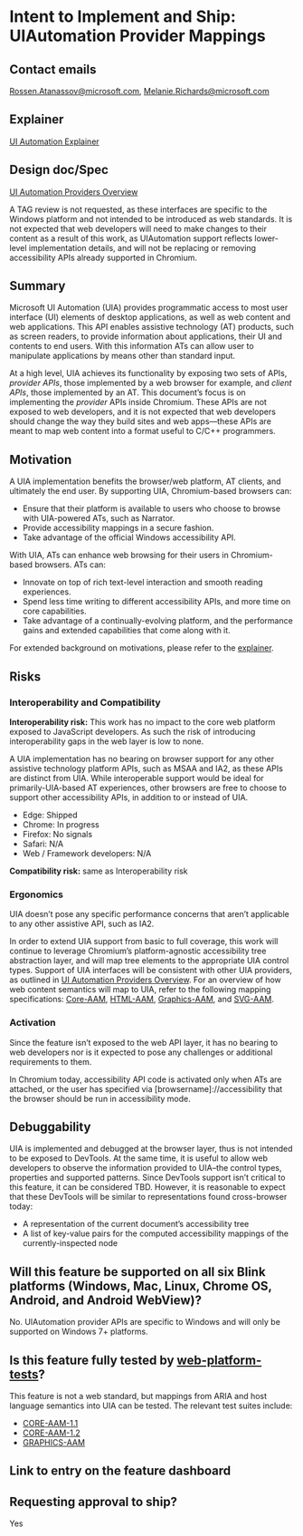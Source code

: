 # Intent to Implement and Ship: UIAutomation Provider Mappings

## Contact emails

Rossen.Atanassov@microsoft.com, Melanie.Richards@microsoft.com

## Explainer

[UI Automation Explainer](https://github.com/MicrosoftEdge/MSEdgeExplainers/blob/main/UIA/explainer.md)

## Design doc/Spec

[UI Automation Providers Overview](https://learn.microsoft.com/windows/desktop/winauto/uiauto-providersoverview)

A TAG review is not requested, as these interfaces are specific to the Windows platform and not intended to be introduced as web standards. It is not expected that web developers will need to make changes to their content as a result of this work, as UIAutomation support reflects lower-level implementation details, and will not be replacing or removing accessibility APIs already supported in Chromium.

## Summary

Microsoft UI Automation (UIA) provides programmatic access to most user interface (UI) elements of desktop applications, as well as web content and web applications. This API enables assistive technology (AT) products, such as screen readers, to provide information about applications, their UI and contents to end users. With this information ATs can allow user to manipulate applications by means other than standard input.

At a high level, UIA achieves its functionality by exposing two sets of APIs, *provider APIs*, those implemented by a web browser for example, and *client APIs*, those implemented by an AT. This document’s focus is on implementing the *provider* APIs inside Chromium. These APIs are not exposed to web developers, and it is not expected that web developers should change the way they build sites and web apps—these APIs are meant to map web content into a format useful to C/C++ programmers.

## Motivation

A UIA implementation benefits the browser/web platform, AT clients, and ultimately the end user.
By supporting UIA, Chromium-based browsers can:

* Ensure that their platform is available to users who choose to browse with UIA-powered ATs, such as Narrator.
* Provide accessibility mappings in a secure fashion.
* Take advantage of the official Windows accessibility API.

With UIA, ATs can enhance web browsing for their users in Chromium-based browsers. ATs can:

* Innovate on top of rich text-level interaction and smooth reading experiences.
* Spend less time writing to different accessibility APIs, and more time on core capabilities.
* Take advantage of a continually-evolving platform, and the performance gains and extended capabilities that come along with it.

For extended background on motivations, please refer to the [explainer](https://github.com/MicrosoftEdge/MSEdgeExplainers/blob/main/UIA/explainer.md).

## Risks

### Interoperability and Compatibility

**Interoperability risk:** This work has no impact to the core web platform exposed to JavaScript developers. As such the risk of introducing interoperability gaps in the web layer is low to none.

A UIA implementation has no bearing on browser support for any other assistive technology platform APIs, such as MSAA and IA2, as these APIs are distinct from UIA. While interoperable support would be ideal for primarily-UIA-based AT experiences, other browsers are free to choose to support other accessibility APIs, in addition to or instead of UIA.

* Edge: Shipped
* Chrome: In progress
* Firefox: No signals
* Safari: N/A
* Web / Framework developers: N/A

**Compatibility risk:** same as Interoperability risk

### Ergonomics

UIA doesn’t pose any specific performance concerns that aren’t applicable to any other assistive API, such as IA2.

In order to extend UIA support from basic to full coverage, this work will continue to leverage Chromium’s platform-agnostic accessibility tree abstraction layer, and will map tree elements to the appropriate UIA control types. Support of UIA interfaces will be consistent with other UIA providers, as outlined in [UI Automation Providers Overview](https://learn.microsoft.com/windows/desktop/winauto/uiauto-providersoverview). For an overview of how web content semantics will map to UIA, refer to the following mapping specifications: [Core-AAM](https://w3c.github.io/core-aam/), [HTML-AAM](https://w3c.github.io/html-aam/), [Graphics-AAM](https://w3c.github.io/graphics-aam/), and [SVG-AAM](https://w3c.github.io/svg-aam/).

### Activation

Since the feature isn’t exposed to the web API layer, it has no bearing to web developers nor is it expected to pose any challenges or additional requirements to them.

In Chromium today, accessibility API code is activated only when ATs are attached, or the user has specified via [browsername]://accessibility that the browser should be run in accessibility mode.

## Debuggability

UIA is implemented and debugged at the browser layer, thus is not intended to be exposed to DevTools. At the same time, it is useful to allow web developers to observe the information provided to UIA–the control types, properties and supported patterns. Since DevTools support isn’t critical to this feature, it can be considered TBD. However, it is reasonable to expect that these DevTools will be similar to representations found cross-browser today:

* A representation of the current document’s accessibility tree
* A list of key-value pairs for the computed accessibility mappings of the currently-inspected node

## Will this feature be supported on all six Blink platforms (Windows, Mac, Linux, Chrome OS, Android, and Android WebView)?

No. UIAutomation provider APIs are specific to Windows and will only be supported on Windows 7+ platforms.

## Is this feature fully tested by [web-platform-tests](https://chromium.googlesource.com/chromium/src/+/master/docs/testing/web_platform_tests.md)?

This feature is not a web standard, but mappings from ARIA and host language semantics into UIA can be tested. The relevant test suites include:

* [CORE-AAM-1.1](https://github.com/w3c/test-results/tree/gh-pages/core-aam-1.1)
* [CORE-AAM-1.2](https://github.com/w3c/test-results/tree/gh-pages/core-aam-1.2)
* [GRAPHICS-AAM](https://github.com/w3c/test-results/tree/gh-pages/graphics-aam)

## Link to entry on the feature dashboard

<TBD>

## Requesting approval to ship?

Yes
